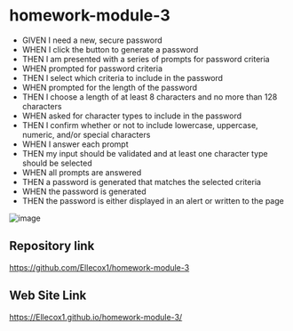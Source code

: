 # homework-module-3
- GIVEN I need a new, secure password
- WHEN I click the button to generate a password
- THEN I am presented with a series of prompts for password criteria
- WHEN prompted for password criteria
- THEN I select which criteria to include in the password
- WHEN prompted for the length of the password
- THEN I choose a length of at least 8 characters and no more than 128 characters
- WHEN asked for character types to include in the password
- THEN I confirm whether or not to include lowercase, uppercase, numeric, and/or special characters
- WHEN I answer each prompt
- THEN my input should be validated and at least one character type should be selected
- WHEN all prompts are answered
- THEN a password is generated that matches the selected criteria
- WHEN the password is generated
- THEN the password is either displayed in an alert or written to the page


![image](https://user-images.githubusercontent.com/108504537/185281145-788c8f48-ff07-43ff-88a6-1566aec944c3.png)






## Repository link
https://github.com/Ellecox1/homework-module-3

## Web Site Link
https://Ellecox1.github.io/homework-module-3/
